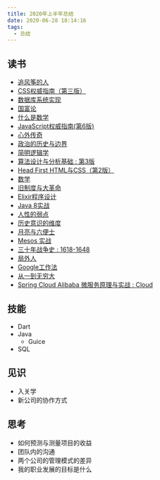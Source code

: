 ```yaml
---
title: 2020年上半年总结
date: 2020-06-28 18:14:16
tags:
  - 总结
---
```


## 读书

- [追风筝的人](https://book.douban.com/subject/1770782/)
- [CSS权威指南（第三版）](https://book.douban.com/subject/2308234/)
- [数据库系统实现](https://book.douban.com/subject/4166546/)
- [国富论](https://book.douban.com/subject/5348018/)
- [什么是数学](https://book.douban.com/subject/10455982/)
- [JavaScript权威指南(第6版)](https://book.douban.com/subject/10549733/)
- [心外传奇](https://book.douban.com/subject/10794070/)
- [政治的历史与边界](https://book.douban.com/subject/20499301/)
- [简明逻辑学](https://book.douban.com/subject/24155919/)
- [算法设计与分析基础 : 第3版](https://book.douban.com/subject/24708288/)
- [Head First HTML与CSS（第2版）](https://book.douban.com/subject/25752357/)
- [数学](https://book.douban.com/subject/25829287/)
- [旧制度与大革命](https://book.douban.com/subject/25832801/)
- [Elixir程序设计](https://book.douban.com/subject/26769754/)
- [Java 8实战](https://book.douban.com/subject/26772632/)
- [人性的弱点](https://book.douban.com/subject/26801314/)
- [历史意识的维度](https://book.douban.com/subject/26874287/)
- [月亮与六便士](https://book.douban.com/subject/26954760/)
- [Mesos 实战](https://book.douban.com/subject/27042910/)
- [三十年战争史 : 1618-1648](https://book.douban.com/subject/30389639/)
- [局外人](https://book.douban.com/subject/30468519/)
- [Google工作法](https://book.douban.com/subject/34767458/)
- [从一到无穷大](https://book.douban.com/subject/34782541/)
- [Spring Cloud Alibaba 微服务原理与实战 : Cloud](https://book.douban.com/subject/35041576/)

## 技能

- Dart
- Java
  - Guice
- SQL

## 见识

- 入关学
- 新公司的协作方式

## 思考

- 如何预测与测量项目的收益
- 团队内的沟通
- 两个公司的管理模式的差异
- 我的职业发展的目标是什么

